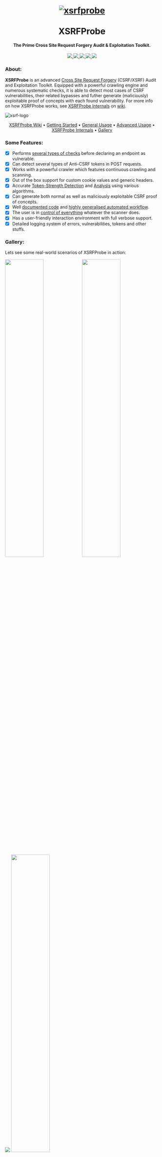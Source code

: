 <h1 align="center">
  <br>
  <a href="https://github.com/0xinfection/xsrfprobe"><img src="https://i.ibb.co/rQzpKk6/circle-cropped.png" alt="xsrfprobe"/></a>
  <br>
  <br>
  XSRFProbe
</h1>
<h4 align="center">The Prime Cross Site Request Forgery Audit & Exploitation Toolkit.</h4>
<p align="center">  
  <a href="https://docs.python.org/3/download.html">
    <img src="https://img.shields.io/badge/Python-3.x-green.svg">
  </a>
  <a href="https://github.com/0xinfection/XSRFProbe/releases">
    <img src="https://img.shields.io/badge/Version-v2.3%20(stable)-blue.svg">
  </a>
  <a href="https://github.com/0xinfection/XSRFProbe/blob/master/LICENSE">
    <img src="https://img.shields.io/badge/License-GPLv3-orange.svg">
  </a> 
  <a href="https://travis-ci.org/0xInfection/XSRFProbe">
    <img src="https://img.shields.io/badge/Build-Passing-brightgreen.svg?logo=travis">
  </a>
  <a href="https://gurubase.io/g/xsrfprobe">
    <img src="https://img.shields.io/badge/Gurubase-Ask%20XSRFProbe%20Guru-006BFF">
  </a>
</p>

### About:
__XSRFProbe__ is an advanced [Cross Site Request Forgery](https://www.owasp.org/index.php/Cross-Site_Request_Forgery_(CSRF)) (CSRF/XSRF) Audit and Exploitation Toolkit. Equipped with a powerful crawling engine and numerous systematic checks, it is able to detect most cases of CSRF vulnerabilities, their related bypasses and futher generate (maliciously) exploitable proof of concepts with each found vulnerability. For more info on how XSRFProbe works, see [XSRFProbe Internals](https://github.com/0xInfection/XSRFProbe/wiki#xsrfprobe-internals) on [wiki](https://github.com/0xInfection/XSRFProbe/wiki/). 

<img src="https://i.imgur.com/xTrfWSt.gif" alt="xsrf-logo">
<p align="center">
  <a href="https://github.com/0xinfection/xsrfprobe/wiki">XSRFProbe Wiki</a> •
  <a href="https://github.com/0xinfection/xsrfprobe/wiki/Getting-Started">Getting Started</a> •
  <a href="https://github.com/0xinfection/xsrfprobe/wiki/General-Usage">General Usage</a> •
  <a href="https://github.com/0xinfection/xsrfprobe/wiki/Advanced-Usage">Advanced Usage</a> •
  <a href="https://github.com/0xinfection/xsrfprobe/wiki/XSRFProbe-Internals">XSRFProbe Internals</a> •
  <a href="https://github.com/0xinfection/xsrfprobe#gallery">Gallery</a>
</p>

### Some Features:

- [x] Performs [several types of checks](https://github.com/0xInfection/XSRFProbe/wiki/XSRFProbe-Internals#types-of-checks) before declaring an endpoint as vulnerable.
- [x] Can detect several types of Anti-CSRF tokens in POST requests.
- [x] Works with a powerful crawler which features continuous crawling and scanning.
- [x] Out of the box support for custom cookie values and generic headers.
- [x] Accurate [Token-Strength Detection](https://github.com/0xInfection/XSRFProbe/wiki/XSRFProbe-Internals#token-randomness-calculation) and [Analysis](https://github.com/0xInfection/XSRFProbe/wiki/XSRFProbe-Internals#post-scan-token-analysis) using various algorithms.
- [x] Can generate both normal as well as maliciously exploitable CSRF proof of concepts.
- [x] Well [documented code](https://github.com/0xInfection/XSRFProbe/tree/master?files=1) and [highly generalised automated workflow](https://github.com/0xInfection/XSRFProbe/wiki#xsrfprobe-internals).
- [x] The user is in [control of everything](https://github.com/0xInfection/XSRFProbe/wiki/Advanced-Usage#xsrfprobe-configuration-variables) whatever the scanner does.
- [x] Has a user-friendly interaction environment with full verbose support.
- [x] Detailed logging system of errors, vulnerabilities, tokens and other stuffs.

### Gallery:
Lets see some real-world scenarios of XSRFProbe in action:

<img src="https://i.imgur.com/AAE1HrE.gif" width=50% /><img src="https://i.imgur.com/TJt103P.gif" width=50% />
<img src="https://i.imgur.com/yzyvXHX.gif" />
<img src="https://i.imgur.com/MhTucgI.gif" width=50% /><img src="https://i.imgur.com/gcfZ9zQ.gif" width=50% />

### Usage:
> For the full usage info, please take a look at the wiki's &mdash; [General Usage](https://github.com/0xinfection/xsrfprobe/wiki/general-usage) and [Advanced Usage](https://github.com/0xinfection/xsrfprobe/wiki/advanced-usage).

#### Installing via Pypi:
XSRFProbe can be easily installed via a single command:
```
pip install xsrfprobe
```

#### Installing manually:
- For the basics, the first step is to install the tool:
```
python3 setup.py install
```
- Now, the tool can be fired up via:
```
xsrfprobe --help
```
- After testing XSRFProbe on a site, an output folder is created in your present working directory as `xsrfprobe-output`. Under this folder you can view the detailed logs and information collected during the scans.

### Version and License:
XSRFProbe `v2.3` release is a `Stage 5 Production-Ready (Stable)` release and the work is licensed under the [GNU General Public License (GPLv3)](https://www.gnu.org/licenses/gpl-3.0.en.html).

### Warnings:

Do not use this tool on a live site!

It is because this tool is designed to perform all kinds of form submissions automatically which can sabotage the site. Sometimes you may screw up the database and most probably perform a DoS on the site as well.

Test on a disposable/dummy setup/site!

### Disclaimer:
Usage of XSRFProbe for testing websites without prior mutual consistency can be considered as an illegal activity. It is the final user's responsibility to obey all applicable local, state and federal laws. The author assumes no liability and is not exclusively responsible for any misuse or damage caused by this program.

### Author's Words:
This project is based __entirely upon my own research and my own experience with web applications__ on Cross-Site Request Forgery attacks. You can try going through the source code which is highly documented to help you understand how this toolkit was built. Useful [pull requests](https://github.com/0xInfection/XSRFProbe/wiki/Contributing), [ideas and issues](https://github.com/0xInfection/XSRFProbe/wiki/Reporting-Bugs#before-submitting) are highly welcome. If you wish to see what how XSRFProbe is being developed, check out the [Development Board](https://github.com/0xInfection/XSRFProbe/projects/1).

> Copyright &copy; [@0xInfection](https://www.twitter.com/0xInfection)
